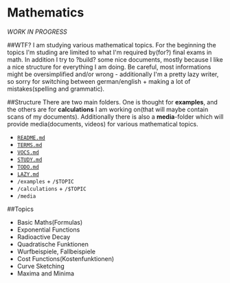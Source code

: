 Mathematics
===========

_WORK IN PROGRESS_

##WTF?
I am studying various mathematical topics. For the beginning the topics I'm studing are limited to what I'm required by(for?) final exams in math. In addition I try to ?build? some nice documents, mostly because I like a nice structure for everything I am doing. Be careful, most informations might be oversimplified and/or wrong - additionally I'm a pretty lazy writer, so sorry for switching between german/english + making a lot of mistakes(spelling and grammatic).


##Structure
There are two main folders. One is thought for **examples**, and the others are for **calculations** I am working on(that will maybe contain scans of my documents). Additionally there is also a **media**-folder which will provide media(documents, videos) for various mathematical topics.

 - [`README.md`](/README.md)
 - [`TERMS.md`](/TERMS.md)
 - [`VOCS.md`](/VOCS.md)
 - [`STUDY.md`](/STUDY.md)
 - [`TODO.md`](/TODO.md)
 - [`LAZY.md`](/LAZY.md)
 - `/examples` + `/$TOPIC`
 - `/calculations` + `/$TOPIC`
 - `/media`

##Topics
 - Basic Maths(Formulas)
 - Exponential Functions
  - Radioactive Decay
 - Quadratische Funktionen
  - Wurfbeispiele, Fallbeispiele
  - Cost Functions(Kostenfunktionen)
  - Curve Sketching
 - Maxima and Minima
